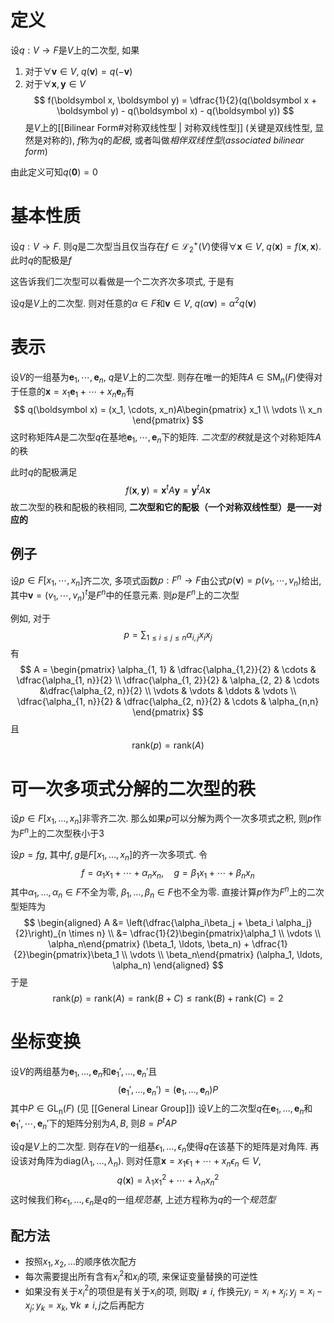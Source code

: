 # 定义
设$q: V \to F$是$V$上的二次型, 如果
1. 对于$\forall \boldsymbol v \in V,\; q (\boldsymbol v) = q(- \boldsymbol v)$
2. 对于$\forall \boldsymbol x, \boldsymbol y \in V$
$$
f(\boldsymbol x, \boldsymbol y) = \dfrac{1}{2}(q(\boldsymbol x + \boldsymbol y) - q(\boldsymbol x) - q(\boldsymbol y)) 
$$
是$V$上的[[Bilinear Form#对称双线性型 | 对称双线性型]] (关键是双线性型, 显然是对称的), $f$称为$q$的*配极*, 或者叫做*相伴双线性型*(*associated bilinear form*)

由此定义可知$q(\boldsymbol 0) = 0$

# 基本性质

设$q: V \to F$. 则$q$是二次型当且仅当存在$f \in \mathcal L_2^+(V)$使得$\forall \boldsymbol x \in V, \; q(\boldsymbol x) = f(\boldsymbol x, \boldsymbol x)$. 此时$q$的配极是$f$

这告诉我们二次型可以看做是一个二次齐次多项式, 于是有

设$q$是$V$上的二次型. 则对任意的$\alpha \in F$和$\boldsymbol v \in V, \; q(\alpha \boldsymbol v) = \alpha^2 q(\boldsymbol v)$

# 表示
设$V$的一组基为$\boldsymbol e_1, \cdots, \boldsymbol e_n$, $q$是$V$上的二次型. 则存在唯一的矩阵$A \in \mathrm{SM}_n(F)$使得对于任意的$\boldsymbol x = x_1 \boldsymbol e_1 + \cdots + x_n \boldsymbol e_n$有
$$
q(\boldsymbol x) = (x_1, \cdots, x_n)A\begin{pmatrix}
x_1 \\ \vdots \\ x_n
\end{pmatrix}
$$
这时称矩阵$A$是二次型$q$在基地$\boldsymbol e_1, \cdots, \boldsymbol e_n$下的矩阵. *二次型的秩*就是这个对称矩阵$A$的秩

此时$q$的配极满足
$$
f(\boldsymbol x, \boldsymbol y) = \boldsymbol x^t A \boldsymbol y = \boldsymbol y^t A \boldsymbol x
$$
故二次型的秩和配极的秩相同, **二次型和它的配极（一个对称双线性型）是一一对应的**
## 例子
设$p \in F[x_1, \cdots, x_n]$齐二次, 多项式函数$p:F^n \to F$由公式$p(\boldsymbol v) = p(v_1, \cdots, v_n)$给出, 其中$\boldsymbol v = (v_1, \cdots, v_n)^t$是$F^n$中的任意元素. 则$p$是$F^n$上的二次型

例如, 对于
$$
p = \sum_{1 \le i \le j \le n} \alpha_{i,j} x_i x_j
$$
有
$$
A = \begin{pmatrix}
\alpha_{1, 1} & \dfrac{\alpha_{1,2}}{2} & \cdots & \dfrac{\alpha_{1, n}}{2} \\ 
\dfrac{\alpha_{1, 2}}{2} & \alpha_{2, 2} & \cdots &\dfrac{\alpha_{2, n}}{2} \\
\vdots & \vdots & \ddots & \vdots \\
\dfrac{\alpha_{1, n}}{2} & \dfrac{\alpha_{2, n}}{2}  & \cdots & \alpha_{n,n}
\end{pmatrix}
$$
且
$$
\mathrm{rank}(p) = \mathrm{rank}(A)
$$


# 可一次多项式分解的二次型的秩
设$p\in F[x_1, \ldots, x_n]$非零齐二次. 那么如果$p$可以分解为两个一次多项式之积, 则$p$作为$F^n$上的二次型秩小于$3$

设$p = fg$, 其中$f,g$是$F[x_1, \ldots, x_n]$的齐一次多项式. 令
$$
f = \alpha_1 x_1 + \cdots + \alpha_n x_n, \quad g = \beta_1 x_1 + \cdots + \beta_n x_n
$$
其中$\alpha_1, \ldots, \alpha_n \in F$不全为零, $\beta_1, \ldots, \beta_n \in F$也不全为零. 直接计算$p$作为$F^n$上的二次型矩阵为
$$
\begin{aligned}
A &= \left(\dfrac{\alpha_i\beta_j + \beta_i \alpha_j}{2}\right)_{n \times n} \\
&= \dfrac{1}{2}\begin{pmatrix}\alpha_1 \\ \vdots \\ \alpha_n\end{pmatrix} (\beta_1, \ldots, \beta_n)   + \dfrac{1}{2}\begin{pmatrix}\beta_1 \\ \vdots \\ \beta_n\end{pmatrix} (\alpha_1, \ldots, \alpha_n) 
\end{aligned}
$$
于是
$$
\mathrm{rank}(p) = \mathrm{rank}(A) = \mathrm{rank}(B + C) \le \mathrm{rank}(B) + \mathrm{rank}(C) = 2
$$

# 坐标变换
设$V$的两组基为$\boldsymbol e_1, \ldots, \boldsymbol e_n$和$\boldsymbol e_1', \ldots, \boldsymbol e_n'$且
$$
(\boldsymbol e_1', \dots, \boldsymbol e_n') = (\boldsymbol e_1, \ldots, \boldsymbol e_n) P
$$
其中$P \in \mathrm{GL_n}(F)$ (见 [[General Linear Group]]) 设$V$上的二次型$q$在$\boldsymbol e_1, \ldots, \boldsymbol e_n$和$\boldsymbol e_1', \cdots, \boldsymbol e_n'$下的矩阵分别为$A, B$, 则$B = P^t A P$

设$q$是$V$上的二次型. 则存在$V$的一组基$\epsilon_1, \ldots, \epsilon_n$使得$q$在该基下的矩阵是对角阵. 再设该对角阵为$\mathrm{diag}(\lambda_1, \ldots, \lambda_n)$. 则对任意$\boldsymbol x = x_1 \epsilon_1 + \cdots + x_n \epsilon_n \in V$,
$$
q(\boldsymbol x) = \lambda_1 x_1^2 + \cdots + \lambda_n x_n^2
$$
这时候我们称$\epsilon_1, \ldots, \epsilon_n$是$q$的一组*规范基*, 上述方程称为$q$的一个*规范型*

## 配方法
- 按照$x_1, x_2, \ldots$的顺序依次配方
- 每次需要提出所有含有$x_i^2$和$x_i$的项, 来保证变量替换的可逆性
- 如果没有关于$x_i^2$的项但是有关于$x_i$的项, 则取$j \neq i$, 作换元$y_i = x_i + x_j;y_j = x_i - x_j; y_k = x_k,\; \forall k \neq i,j$之后再配方






